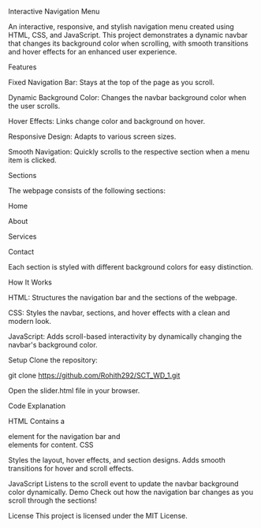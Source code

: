 Interactive Navigation Menu

An interactive, responsive, and stylish navigation menu created using HTML, CSS, and JavaScript. This project demonstrates a dynamic navbar that changes its background color when scrolling, with smooth transitions and hover effects for an enhanced user experience.

Features

Fixed Navigation Bar: Stays at the top of the page as you scroll.

Dynamic Background Color: Changes the navbar background color when the user scrolls.

Hover Effects: Links change color and background on hover.

Responsive Design: Adapts to various screen sizes.

Smooth Navigation: Quickly scrolls to the respective section when a menu item is clicked.

Sections

The webpage consists of the following sections:

Home

About

Services

Contact

Each section is styled with different background colors for easy distinction.

How It Works

HTML: Structures the navigation bar and the sections of the webpage.

CSS: Styles the navbar, sections, and hover effects with a clean and modern look.

JavaScript: Adds scroll-based interactivity by dynamically changing the navbar's background color.

Setup
Clone the repository:

git clone https://github.com/Rohith292/SCT_WD_1.git  

Open the slider.html file in your browser.

Code Explanation

HTML
Contains a <nav> element for the navigation bar and <section> elements for content.
CSS

Styles the layout, hover effects, and section designs.
Adds smooth transitions for hover and scroll effects.

JavaScript
Listens to the scroll event to update the navbar background color dynamically.
Demo
Check out how the navigation bar changes as you scroll through the sections!

License
This project is licensed under the MIT License.
